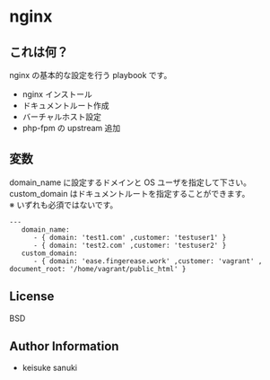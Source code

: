 nginx
=========

## これは何？

nginx の基本的な設定を行う playbook です。  

- nginx インストール
- ドキュメントルート作成
- バーチャルホスト設定
- php-fpm の upstream 追加

## 変数

domain_name に設定するドメインと OS ユーザを指定して下さい。  
custom_domain はドキュメントルートを指定することができます。  
※ いずれも必須ではないです。

```
---
   domain_name:
      - { domain: 'test1.com' ,customer: 'testuser1' }
      - { domain: 'test2.com' ,customer: 'testuser2' }
   custom_domain:
      - { domain: 'ease.fingerease.work' ,customer: 'vagrant' , document_root: '/home/vagrant/public_html' }
```

License
-------

BSD

Author Information
------------------

- keisuke sanuki 
